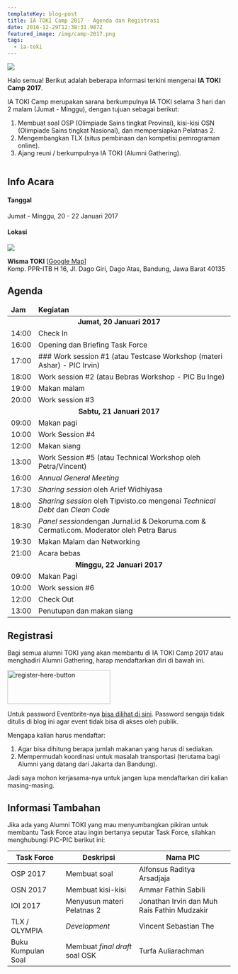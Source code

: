 ```yaml
---
templateKey: blog-post
title: IA TOKI Camp 2017 - Agenda dan Registrasi
date: 2016-12-29T12:38:31.987Z
featured_image: /img/camp-2017.png
tags:
  - ia-toki
---
```

<span class="text-center">

![](/img/camp-2017.png)

</span>

Halo semua! Berikut adalah beberapa informasi terkini mengenai **IA TOKI Camp 2017**.

IA TOKI Camp merupakan sarana berkumpulnya IA TOKI selama 3 hari dan 2 malam (Jumat - Minggu), dengan tujuan sebagai berikut:

1. Membuat soal OSP (Olimpiade Sains tingkat Provinsi), kisi-kisi OSN (Olimpiade Sains tingkat Nasional), dan mempersiapkan Pelatnas 2.
2. Mengembangkan TLX (situs pembinaan dan kompetisi pemrograman online).
3. Ajang reuni / berkumpulnya IA TOKI (Alumni Gathering).

![](data:image/gif;base64,R0lGODlhAQABAIAAAAAAAP///yH5BAEAAAAALAAAAAABAAEAAAIBRAA7 "Read more...")

## **Info Acara**

#### Tanggal

Jumat - Minggu, 20 - 22 Januari 2017

#### Lokasi

![](/img/wiki.jpeg)

**Wisma TOKI** [[Google Map](https://www.google.com/maps?q=-6.856134414672852,107.62310791015625&z=17&hl=en)]\
Komp. PPR-ITB H 16, Jl. Dago Giri, Dago Atas, Bandung, Jawa Barat 40135

## **Agenda**

<table>
  <thead>
    <tr>
      <td><b>Jam</b></td>
      <td><b>Kegiatan</b></td>
    </tr>

</thead>

<tbody>
    <tr>
      <td style="text-align: center" colspan="2">
        <strong>Jumat, 20 Januari 2017</strong>
      </td>
    </tr>
    <tr>
      <td>14:00</td>
      <td>Check In</td>
    </tr>
    <tr>
      <td>16:00</td>
      <td>Opening dan Briefing Task Force</td>
    </tr>
    <tr>
      <td>17:00</td>
      <td>### Work session #1 (atau Testcase Workshop (materi Ashar) - PIC Irvin)</td>
    </tr>
    <tr>
      <td>18:00</td>
      <td>Work session #2 (atau Bebras Workshop - PIC Bu Inge)</td>
    </tr>
    <tr>
      <td>19:00</td>
      <td>Makan malam</td>
    </tr>
    <tr>
      <td>20:00</td>
      <td>Work session #3</td>
    </tr>
    <tr>
      <td style="text-align: center" colspan="2">
        <strong>Sabtu, 21 Januari 2017</strong>
      </td>
    </tr>
    <tr>
      <td>09:00</td>
      <td>Makan pagi</td>
    </tr>
    <tr>
      <td>10:00</td>
      <td>Work Session #4</td>
    </tr>
    <tr>
      <td>12:00</td>
      <td>Makan siang</td>
    </tr>
    <tr>
      <td>13:00</td>
      <td>Work Session #5 (atau Technical Workshop oleh Petra/Vincent)</td>
    </tr>
    <tr>
      <td>16:00</td>
      <td><i>Annual General Meeting</i></td>
    </tr>
    <tr>
      <td>17:30</td>
      <td><i>Sharing session</i> oleh Arief Widhiyasa</td>
    </tr>
    <tr>
      <td>18:00</td>
      <td><i>Sharing session</i> oleh Tipvisto.co mengenai <i>Technical Debt</i> dan <i>Clean Code</i></td>
    </tr>
    <tr>
      <td>18:30</td>
      <td><i>Panel session</i>dengan Jurnal.id & Dekoruma.com & Cermati.com. Moderator oleh Petra Barus</td>
    </tr>
    <tr>
      <td>19:30</td>
      <td>Makan Malam dan Networking</td>
    </tr>
    <tr>
      <td>21:00</td>
      <td>Acara bebas</td>
    </tr>
    <tr>
      <td style="text-align: center" colspan="2">
        <strong>Minggu, 22 Januari 2017</strong>
      </td>
    </tr>
    <tr>
      <td>09:00</td>
      <td>Makan Pagi</td>
    </tr>
    <tr>
      <td>10:00</td>
      <td>Work session #6</td>
    </tr>
    <tr>
      <td>12:00</td>
      <td>Check Out</td>
    </tr>
    <tr>
      <td>13:00</td>
      <td>Penutupan dan makan siang</td>
    </tr>
  </tbody>
</table>

## **Registrasi**

Bagi semua alumni TOKI yang akan membantu di IA TOKI Camp 2017 atau menghadiri Alumni Gathering, harap mendaftarkan diri di bawah ini.

<div class="text-center">
<a href="https://www.eventbrite.com/e/ia-toki-camp-2017-tickets-30350556331"><img class="aligncenter wp-image-357 size-full" src="https://blog.ia-toki.org/wp-content/uploads/2016/12/register-here-button.png" alt="register-here-button" width="232" height="76" /></a>
</div>

Untuk password Eventbrite-nya [bisa dilihat di sini](https://www.facebook.com/events/574306416100639/). Password sengaja tidak ditulis di blog ini agar event tidak bisa di akses oleh publik.

Mengapa kalian harus mendaftar:

1. Agar bisa dihitung berapa jumlah makanan yang harus di sediakan.
2. Mempermudah koordinasi untuk masalah transportasi (terutama bagi Alumni yang datang dari Jakarta dan Bandung).

Jadi saya mohon kerjasama-nya untuk jangan lupa mendaftarkan diri kalian masing-masing.

## **Informasi Tambahan**

Jika ada yang Alumni TOKI yang mau menyumbangkan pikiran untuk membantu Task Force atau ingin bertanya seputar Task Force, silahkan menghubungi PIC-PIC berikut ini:

<table>
  <thead>
    <tr>
      <th title="Field #1">Task Force</th>
      <th title="Field #2">Deskripsi</th>
      <th title="Field #3">Nama PIC</th>
    </tr>
  </thead>
  <tbody>
    <tr>
      <td>OSP 2017</td>
      <td>Membuat soal</td>
      <td>Alfonsus Raditya Arsadjaja</td>
    </tr>
    <tr>
      <td>OSN 2017</td>
      <td>Membuat kisi-kisi</td>
      <td>Ammar Fathin Sabili</td>
    </tr>
    <tr>
      <td>IOI 2017</td>
      <td>Menyusun materi Pelatnas 2</td>
      <td>Jonathan Irvin dan Muh Rais Fathin Mudzakir</td>
    </tr>
    <tr>
      <td>TLX / OLYMPIA</td>
      <td><i>Development</i></td>
      <td>Vincent Sebastian The</td>
    </tr>
    <tr>
      <td>Buku Kumpulan Soal</td>
      <td>Membuat <i>final draft</i> soal OSK</td>
      <td>Turfa Auliarachman</td>
    </tr>
  </tbody>
</table>
